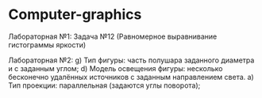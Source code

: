 # Computer-graphics

Лабораторная №1: Задача №12 (Равномерное выравнивание гистограммы яркости)

Лабораторная №2: g) Тип фигуры: часть полушара заданного диаметра и c заданным углом;
                  d) Модель освещения фигуры: несколько бесконечно удалённых источников с заданным направлением света.
                  a) Тип проекции: параллельная (задаются углы поворота);
